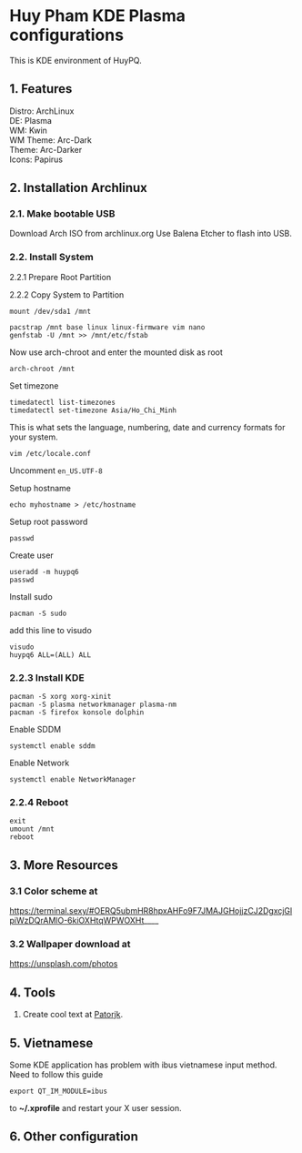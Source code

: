 # Huy Pham KDE Plasma configurations
This is KDE environment of HuyPQ.

## 1. Features
Distro: ArchLinux  
DE: Plasma  
WM: Kwin  
WM Theme: Arc-Dark  
Theme: Arc-Darker  
Icons: Papirus  

## 2. Installation Archlinux
### 2.1. Make bootable USB
Download Arch ISO from archlinux.org
Use Balena Etcher to flash into USB.

### 2.2. Install System
2.2.1 Prepare Root Partition

2.2.2 Copy System to Partition
```
mount /dev/sda1 /mnt
```
```
pacstrap /mnt base linux linux-firmware vim nano
genfstab -U /mnt >> /mnt/etc/fstab
```
Now use arch-chroot and enter the mounted disk as root
```
arch-chroot /mnt
```
Set timezone
```
timedatectl list-timezones
timedatectl set-timezone Asia/Ho_Chi_Minh
```

This is what sets the language, numbering, date and currency formats for your system.

```
vim /etc/locale.conf
```

Uncomment ```en_US.UTF-8```

Setup hostname
```
echo myhostname > /etc/hostname
```

Setup root password
```
passwd
```

Create user
```
useradd -m huypq6
passwd
```
Install sudo
```
pacman -S sudo
```

add this line to visudo
```
visudo
huypq6 ALL=(ALL) ALL
```
### 2.2.3 Install KDE
```
pacman -S xorg xorg-xinit
pacman -S plasma networkmanager plasma-nm
pacman -S firefox konsole dolphin
```

Enable SDDM
```
systemctl enable sddm
```

Enable Network
```
systemctl enable NetworkManager
```

### 2.2.4 Reboot
```
exit
umount /mnt
reboot
```

## 3. More Resources

### 3.1 Color scheme at

https://terminal.sexy/#OERQ5ubmHR8hpxAHFo9F7JMAJGHojjzCJ2DgxcjGlpiWzDQrAMlO-6kiOXHtqWPWOXHt____

### 3.2 Wallpaper download at

https://unsplash.com/photos

## 4. Tools

1. Create cool text at [Patorjk](http://patorjk.com/software/taag).

## 5. Vietnamese

Some KDE application has problem with ibus vietnamese input method. Need to follow this guide

```
export QT_IM_MODULE=ibus
```

to **~/.xprofile** and restart your X user session. 

## 6. Other configuration

